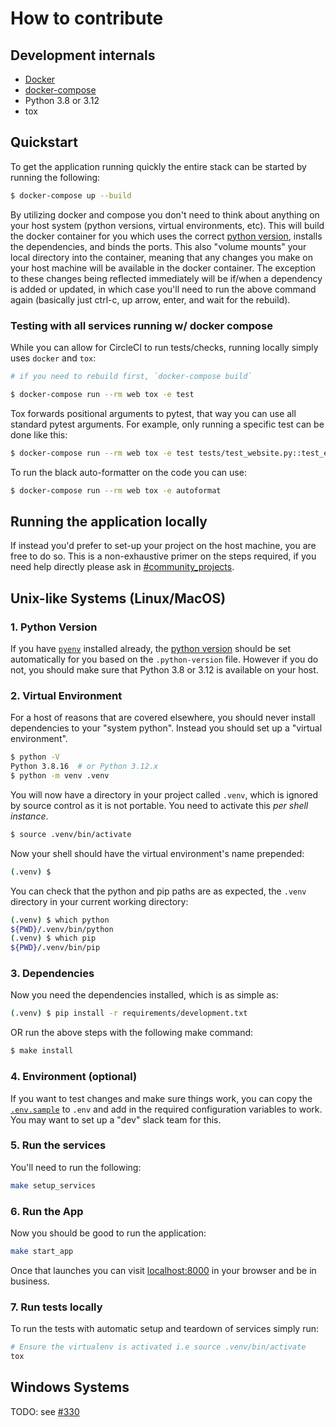 # How to contribute

## Development internals

* [Docker](https://www.docker.com/get-started)
* [docker-compose](https://docs.docker.com/compose)
* Python 3.8 or 3.12
* tox

##  Quickstart

To get the application running quickly the entire stack can be started by running the following:

```bash
$ docker-compose up --build
```

By utilizing docker and compose you don't need to think about anything on your host system (python versions, virtual environments, etc). This will build the docker container for you which uses the correct [python version](.python-version), installs the dependencies, and binds the ports. This also "volume mounts" your local directory into the container, meaning that any changes you make on your host machine will be available in the docker container. The exception to these changes being reflected immediately will be if/when a dependency is added or updated, in which case you'll need to run the above command again (basically just ctrl-c, up arrow, enter, and wait for the rebuild).

### Testing with all services running w/ docker compose

While you can allow for CircleCI to run tests/checks, running locally simply uses `docker` and `tox`:

```bash
# if you need to rebuild first, `docker-compose build`

$ docker-compose run --rm web tox -e test
```

Tox forwards positional arguments to pytest, that way you can use all standard pytest arguments. For example, only running a specific test can be done like this:

```bash
$ docker-compose run --rm web tox -e test tests/test_website.py::test_endpoint_index
```

To run the black auto-formatter on the code you can use:

```bash
$ docker-compose run --rm web tox -e autoformat
```

## Running the application locally

If instead you'd prefer to set-up your project on the host machine, you are free to do so. This is a non-exhaustive primer on the steps required, if you need help directly please ask in [#community_projects](slack://open?team=T07EFKXHR&id=C2FMLUBEU).

## Unix-like Systems (Linux/MacOS)

### 1. Python Version

If you have [`pyenv`](https://github.com/pyenv/pyenv) installed already, the [python version](.python-version) should be set automatically for you based on the `.python-version` file. However if you do not, you should make sure that Python 3.8 or 3.12 is available on your host.

### 2. Virtual Environment

For a host of reasons that are covered elsewhere, you should never install dependencies to your "system python". Instead you should set up a "virtual environment".

```bash
$ python -V
Python 3.8.16  # or Python 3.12.x
$ python -m venv .venv
```

You will now have a directory in your project called `.venv`, which is ignored by source control as it is not portable. You need to activate this _per shell instance_.

```bash
$ source .venv/bin/activate
```

Now your shell should have the virtual environment's name prepended:

```bash
(.venv) $
```

You can check that the python and pip paths are as expected, the `.venv` directory in your current working directory:

```bash
(.venv) $ which python
${PWD}/.venv/bin/python
(.venv) $ which pip
${PWD}/.venv/bin/pip
```

### 3. Dependencies

Now you need the dependencies installed, which is as simple as:

```bash
(.venv) $ pip install -r requirements/development.txt
```

OR run the above steps with the following make command:

```bash
$ make install
```

### 4. Environment (optional)

If you want to test changes and make sure things work, you can copy the [`.env.sample`](.env.sample) to `.env` and add in the required configuration variables to work. You may want to set up a "dev" slack team for this.

### 5. Run the services

You'll need to run the following:

```bash
make setup_services
```

### 6. Run the App

Now you should be good to run the application:

```bash
make start_app
```
Once that launches you can visit [localhost:8000](http://localhost:8000) in your browser and be in business.

### 7. Run tests locally

To run the tests with automatic setup and teardown of services simply run:

```bash
# Ensure the virtualenv is activated i.e source .venv/bin/activate
tox
```

## Windows Systems

TODO: see [#330](https://github.com/pyslackers/website/issues/330)

